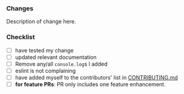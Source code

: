 
### Changes

Description of change here.

### Checklist

* [ ] have tested my change
* [ ] updated relevant documentation
* [ ] Remove any/all `console.log`s I added
* [ ] eslint is not complaining
* [ ] have added myself to the contributors' list in [CONTRIBUTING.md](https://github.com/halcyon-tech/vscode-ibmi/blob/master/CONTRIBUTING.md)
* [ ] **for feature PRs**: PR only includes one feature enhancement.
